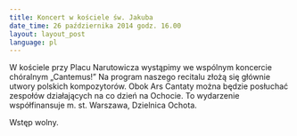 ```yaml
---
title: Koncert w kościele św. Jakuba
date_time: 26 października 2014 godz. 16.00
layout: layout_post
language: pl
---
```

W kościele przy Placu Narutowicza wystąpimy we wspólnym koncercie chóralnym „Cantemus!”
Na program naszego recitalu złożą się głównie utwory polskich kompozytorów. Obok Ars 
Cantaty można będzie posłuchać zespołów działających na co dzień na Ochocie. To wydarzenie 
współfinansuje m. st. Warszawa, Dzielnica Ochota.

Wstęp wolny.